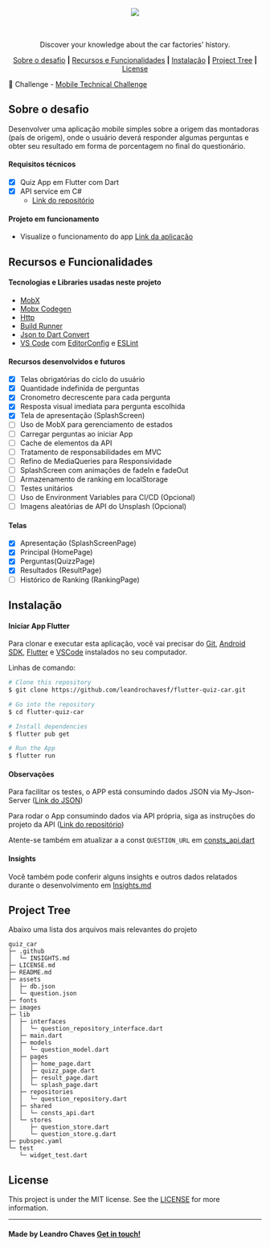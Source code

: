 <p align="center">
  <img src="https://github.com/leandrochavesf/flutter-quiz-car/blob/master/.github/quizzapp-logo-dark.png?raw=true",>
  <br />
  <br />
  <br />
<p align="center">Discover your knowledge about the car factories&#x27; history.</p>
  <!-- <img src="https://img.shields.io/github/issues/SkullDarth/bootcamp-gostack-challenge-03">
  <img src="https://img.shields.io/github/forks/SkullDarth/bootcamp-gostack-challenge-03">
  <img src="https://img.shields.io/badge/made%20by-SkullDarth-lightgrey">
  <img src="https://img.shields.io/github/stars/SkullDarth/bootcamp-gostack-challenge-03">
  <img src="https://img.shields.io/github/license/SkullDarth/bootcamp-gostack-challenge-03?logoColor=MIT"> -->

   <p align="center">
      <a href="#sobre-o-desafio">Sobre o desafio</a>
      <strong>|</strong>
      <a href="#recursos-e-funcionalidades">Recursos e Funcionalidades</a>
      <strong>|</strong>
      <a href="#instalação">Instalação</a>
      <strong>|</strong>
      <a href="#project-tree">Project Tree</a>
      <strong>|</strong>
      <a href="#license">License</a>
   </p>

:robot: Challenge - [ Mobile Technical Challenge](#)

</p>

## Sobre o desafio

Desenvolver uma aplicação mobile simples sobre a origem das montadoras (país de origem), onde o usuário deverá responder algumas perguntas e obter seu resultado em forma de porcentagem no final do questionário.

#### Requisitos técnicos

- [x] Quiz App em Flutter com Dart
- [x] API service em C#
  - [Link do repositório][github-quizcar-api]

#### Projeto em funcionamento

- Visualize o funcionamento do app [Link da aplicação][quizcar-live]

## Recursos e Funcionalidades

#### Tecnologias e Libraries usadas neste projeto

- [MobX][mobx]
- [Mobx Codegen][mobx-codegen-pub]
- [Http][http-pub]
- [Build Runner][buildrunner-pub]
- [Json to Dart Convert][json-to-dart]
- [VS Code][vscode] com [EditorConfig][editorconfig] e [ESLint][eslint]

#### Recursos desenvolvidos e futuros

- [x] Telas obrigatórias do ciclo do usuário
- [x] Quantidade indefinida de perguntas
- [x] Cronometro decrescente para cada pergunta
- [x] Resposta visual imediata para pergunta escolhida
- [x] Tela de apresentação (SplashScreen)
- [ ] Uso de MobX para gerenciamento de estados
- [ ] Carregar perguntas ao iniciar App
- [ ] Cache de elementos da API
- [ ] Tratamento de responsabilidades em MVC
- [ ] Refino de MediaQueries para Responsividade
- [ ] SplashScreen com animações de fadeIn e fadeOut
- [ ] Armazenamento de ranking em localStorage
- [ ] Testes unitários
- [ ] Uso de Environment Variables para CI/CD (Opcional)
- [ ] Imagens aleatórias de API do Unsplash (Opcional)

#### Telas

- [x] Apresentação (SplashScreenPage)
- [x] Principal (HomePage)
- [x] Perguntas(QuizzPage)
- [x] Resultados (ResultPage)
- [ ] Histórico de Ranking (RankingPage)

## Instalação

#### Iniciar App Flutter

Para clonar e executar esta aplicação, você vai precisar do [Git][git], [Android SDK][android-sdk], [Flutter][flutter] e [VSCode][vscode] instalados no seu computador.

Linhas de comando:

```bash
# Clone this repository
$ git clone https://github.com/leandrochavesf/flutter-quiz-car.git

# Go into the repository
$ cd flutter-quiz-car

# Install dependencies
$ flutter pub get

# Run the App
$ flutter run
```

#### Observações

Para facilitar os testes, o APP está consumindo dados JSON via My-Json-Server ([Link do JSON][json-server-web])

Para rodar o App consumindo dados via API própria, siga as instruções do projeto da API ([Link do repositório][github-quizcar-api])

Atente-se também em atualizar a a const `QUESTION_URL` em [consts_api.dart](./lib/shared/consts_api.dart)

#### Insights

Você também pode conferir alguns insights e outros dados relatados durante o desenvolvimento em [Insights.md](./.github/INSIGHTS.md)

## Project Tree

Abaixo uma lista dos arquivos mais relevantes do projeto

```
quiz_car
├─ .github
│  └─ INSIGHTS.md
├─ LICENSE.md
├─ README.md
├─ assets
│  ├─ db.json
│  └─ question.json
├─ fonts
├─ images
├─ lib
│  ├─ interfaces
│  │  └─ question_repository_interface.dart
│  ├─ main.dart
│  ├─ models
│  │  └─ question_model.dart
│  ├─ pages
│  │  ├─ home_page.dart
│  │  ├─ quizz_page.dart
│  │  ├─ result_page.dart
│  │  └─ splash_page.dart
│  ├─ repositories
│  │  └─ question_repository.dart
│  ├─ shared
│  │  └─ consts_api.dart
│  └─ stores
│     ├─ question_store.dart
│     └─ question_store.g.dart
├─ pubspec.yaml
└─ test
   └─ widget_test.dart
```

## License

This project is under the MIT license. See the [LICENSE](./LICENSE.md) for more information.

---

#### Made by Leandro Chaves [Get in touch!](https://leandrochaves.me/linkedin)

<!-- ## Internal Links  -->

[quizcar-live]: https://leandrochaves.me/app/flutter-quiz-car
[github-quizcar-api]: https://github.com/leandrochavesf/csharp-quiz-car-api

<!-- Resources -->

[mobx]: https://pub.dev/packages/mobx
[mobx-codegen-pub]: https://pub.dev/packages/mobx_codegen
[http-pub]: https://pub.dev/packages/http
[buildrunner-pub]: https://pub.dev/packages/build_runner
[json-to-dart]: https://javiercbk.github.io/json_to_dart

<!-- Editor -->

[vscode]: https://code.visualstudio.com/
[editorconfig]: https://marketplace.visualstudio.com/items?itemName=EditorConfig.EditorConfig
[eslint]: https://marketplace.visualstudio.com/items?itemName=dbaeumer.vscode-eslint

<!-- Technologies -->

[git]: https://git-scm.com
[android-sdk]: https://developer.android.com/studio
[flutter]: https://flutter.dev/docs/get-started/install
[json-server-web]: https://my-json-server.typicode.com/leandrochavesf/flutter-quiz-car/Questions

